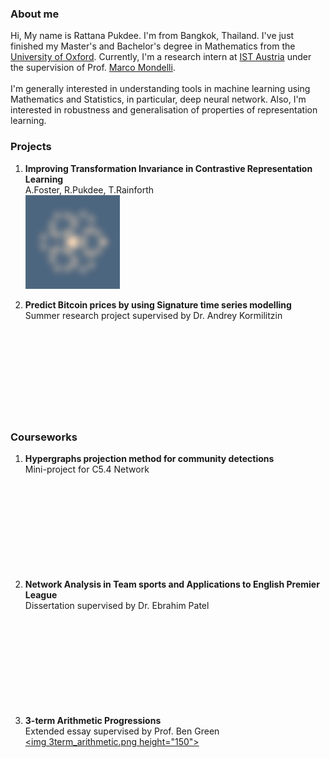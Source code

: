 ### About me
Hi, My name is Rattana Pukdee. I'm from Bangkok, Thailand. I've just finished my Master's and Bachelor's degree in Mathematics from the [University of Oxford](https://www.maths.ox.ac.uk/). Currently, I'm a research intern at [IST Austria](https://ist.ac.at/en/home/) under the supervision of Prof. [Marco Mondelli](https://ist.ac.at/en/research/mondelli-group/). <br>
<br>
I'm generally interested in understanding tools in machine learning using Mathematics and Statistics, in particular, deep neural network. Also, I'm interested in robustness and generalisation of properties of representation learning. 

### Projects
1. **Improving Transformation Invariance in Contrastive Representation Learning**<br>
A.Foster, R.Pukdee, T.Rainforth <br>
[<img src=spirograph.png  height="150">](https://arxiv.org/abs/2010.09515)

2. **Predict Bitcoin prices by using Signature time series modelling** <br>
Summer research project supervised by Dr. Andrey Kormilitzin <br>
[<img bitcoin.png  height="150">](https://towardsdatascience.com/predict-bitcoin-prices-by-using-signature-time-series-modelling-cf3100a882cc)

### Courseworks
1. **Hypergraphs projection method for community detections** <br>
Mini-project for C5.4 Network <br>
[<img hypergraph.png  height="150">](https://drive.google.com/file/d/14jZxz5apsUdgUVnUUhe-jhq7F5sN7si7/view?usp=sharing)

2. **Network Analysis in Team sports and Applications to English Premier League** <br>
Dissertation supervised by Dr. Ebrahim Patel <br>
[<img dissertation.png  height="150">](https://drive.google.com/file/d/1LbiR_B0IlAIRU025P9r9BFtVkzQ31Qoj/view?usp=sharing)

3. **3-term Arithmetic Progressions**<br>
Extended essay supervised by Prof. Ben Green <br>
[<img 3term_arithmetic.png  height="150">](https://drive.google.com/file/d/19O119to6cChwI_R7LQNqqyAlIDQfOxP7/view?usp=sharing)


